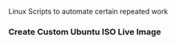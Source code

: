 Linux Scripts to automate certain repeated work

<h3 align="left">Create Custom Ubuntu ISO Live Image</h3> <p align="left"> <a href="https://github.com/sekhar1260/Linux/tree/main/Create_custom_Ubuntu_Live_Image" target="_blank" rel="noreferrer">
